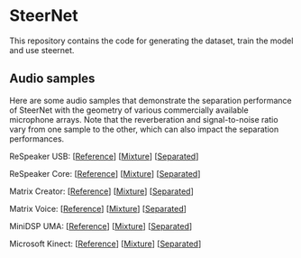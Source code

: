 # SteerNet

This repository contains the code for generating the dataset, train the model and use steernet.

## Audio samples

Here are some audio samples that demonstrate the separation performance of SteerNet with the geometry of various commercially available microphone arrays. Note that the reverberation and signal-to-noise ratio vary from one sample to the other, which can also impact the separation performances.

ReSpeaker USB: [[Reference](/audio/respeaker_usb_reference.mp3)] [[Mixture](/audio/respeaker_usb_mixture.mp3)] [[Separated](/audio/respeaker_usb_separated.mp3)]

ReSpeaker Core: [[Reference](/audio/respeaker_core_reference.mp3)] [[Mixture](/audio/respeaker_core_mixture.mp3)] [[Separated](/audio/respeaker_core_separated.mp3)]

Matrix Creator: [[Reference](/audio/matrix_creator_reference.mp3)] [[Mixture](/audio/matrix_creator_mixture.mp3)] [[Separated](/audio/matrix_creator_separated.mp3)]

Matrix Voice: [[Reference](/audio/matrix_voice_reference.mp3)] [[Mixture](/audio/matrix_voice_mixture.mp3)] [[Separated](/audio/matrix_voice_separated.mp3)]

MiniDSP UMA: [[Reference](/audio/minidsp_uma_reference.mp3)] [[Mixture](/audio/minidsp_uma_mixture.mp3)] [[Separated](/audio/minidsp_uma_separated.mp3)]

Microsoft Kinect: [[Reference](/audio/microsoft_kinect_reference.mp3)] [[Mixture](/audio/microsoft_kinect_mixture.mp3)] [[Separated](/audio/microsoft_kinect_separated.mp3)]